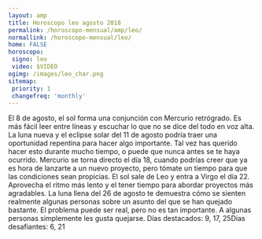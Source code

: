 ```yaml
---
layout: amp
title: Horoscopo leo agosto 2018 
permalink: /horoscopo-mensual/amp/leo/
normallink: /horoscopo-mensual/leo/
home: FALSE
horoscopo:
 signo: leo
 video: $VIDEO
ogimg: /images/leo_char.png
sitemap:
 priority: 1
 changefreq: 'monthly'
---
```



El 8 de agosto, el sol forma una conjunción con Mercurio retrógrado. Es más fácil leer entre líneas y escuchar lo que no se dice del todo en voz alta. La luna nueva y el eclipse solar del 11 de agosto podría traer una oportunidad repentina para hacer algo importante. Tal vez has querido hacer esto durante mucho tiempo, o puede que nunca antes se te haya ocurrido. Mercurio se torna directo el día 18, cuando podrías creer que ya es hora de lanzarte a un nuevo proyecto, pero tómate un tiempo para que las condiciones sean propicias. El sol sale de Leo y entra a Virgo el día 22. Aprovecha el ritmo más lento y el tener tiempo para abordar proyectos más agradables. La luna llena del 26 de agosto te demuestra cómo se sienten realmente algunas personas sobre un asunto del que se han quejado bastante. El problema puede ser real, pero no es tan importante. A algunas personas simplemente les gusta quejarse. Días destacados: 9, 17, 25Días desafiantes: 6, 21</div>